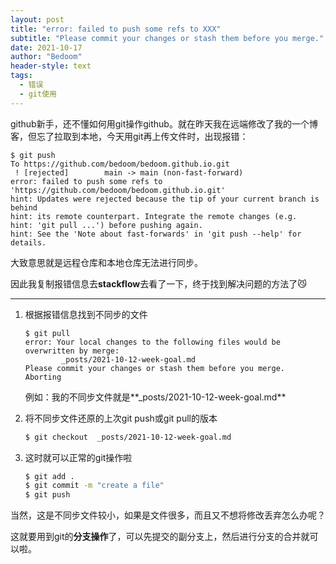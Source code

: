 ```yaml
---
layout: post
title: "error: failed to push some refs to XXX"
subtitle: "Please commit your changes or stash them before you merge."
date: 2021-10-17
author: "Bedoom"
header-style: text
tags: 	
  - 错误
  - git使用
---
```


github新手，还不懂如何用git操作github。就在昨天我在远端修改了我的一个博客，但忘了拉取到本地，今天用git再上传文件时，出现报错：

```shell
$ git push
To https://github.com/bedoom/bedoom.github.io.git
 ! [rejected]        main -> main (non-fast-forward)
error: failed to push some refs to 'https://github.com/bedoom/bedoom.github.io.git'
hint: Updates were rejected because the tip of your current branch is behind
hint: its remote counterpart. Integrate the remote changes (e.g.
hint: 'git pull ...') before pushing again.
hint: See the 'Note about fast-forwards' in 'git push --help' for details.
```

大致意思就是远程仓库和本地仓库无法进行同步。

因此我复制报错信息去**stackflow**去看了一下，终于找到解决问题的方法了😼

-----

1. 根据报错信息找到不同步的文件

   ```shell
   $ git pull
   error: Your local changes to the following files would be overwritten by merge:
           _posts/2021-10-12-week-goal.md
   Please commit your changes or stash them before you merge.
   Aborting
   ```

   例如：我的不同步文件就是**_posts/2021-10-12-week-goal.md**

2. 将不同步文件还原的上次git push或git pull的版本

   ```sh
   $ git checkout  _posts/2021-10-12-week-goal.md
   ```

3. 这时就可以正常的git操作啦

   ```sh
   $ git add .
   $ git commit -m "create a file"
   $ git push
   ```

当然，这是不同步文件较小，如果是文件很多，而且又不想将修改丢弃怎么办呢？

这就要用到git的**分支操作**了，可以先提交的副分支上，然后进行分支的合并就可以啦。
